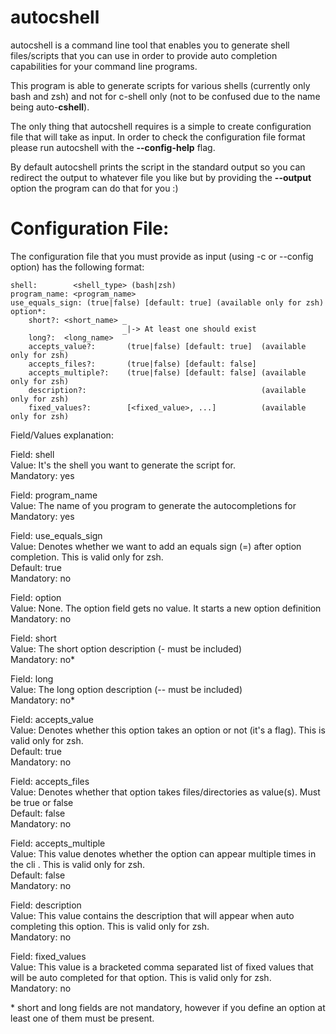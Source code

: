 # autocshell

autocshell is a command line tool that enables you to generate shell files/scripts that you can use
in order to provide auto  completion capabilities for your command line programs.

This program is able to generate scripts for various shells (currently only bash and zsh) and not for c-shell only (not to be confused due to the name being  auto-**cshell**).

The only thing that autocshell requires is a simple to create configuration file that will take as input.
In order to check the configuration file format please run autocshell with the **--config-help** flag.

By default autocshell prints the script in the standard output so you can redirect the output to whatever file you like but by providing the **--output** option the program can do that for you :)

# Configuration File:

The configuration file that you must provide as input (using -c or --config option)
has the following format:

```
shell:        <shell_type> (bash|zsh)
program_name: <program_name>
use_equals_sign: (true|false) [default: true] (available only for zsh) 
option*:
    short?: <short_name> _
                          |-> At least one should exist
    long?:  <long_name>  ‾
    accepts_value?:       (true|false) [default: true]  (available only for zsh)
    accepts_files?:       (true|false) [default: false]
    accepts_multiple?:    (true|false) [default: false] (available only for zsh)
    description?:                                       (available only for zsh)
    fixed_values?:        [<fixed_value>, ...]          (available only for zsh)
```

Field/Values explanation:

Field: shell\
Value: It's the shell you want to generate the script for.\
Mandatory: yes

Field: program_name\
Value: The name of you program to generate the autocompletions for\
Mandatory: yes

Field: use_equals_sign\
Value: Denotes whether we want to add an equals sign (=) after option completion. This is valid only for zsh.\
Default: true\
Mandatory: no

Field: option\
Value: None. The option field gets no value. It starts a new option definition\
Mandatory: no

Field: short\
Value: The short option description (- must be included)\
Mandatory: no*

Field: long\
Value: The long option description (-- must be included)\
Mandatory: no*

Field: accepts_value\
Value: Denotes whether this option takes an option or not (it's a flag). This is valid only for zsh.\
Default: true\
Mandatory: no

Field: accepts_files\
Value: Denotes whether that option takes files/directories as value(s). Must be true or false\
Default: false\
Mandatory: no

Field: accepts_multiple\
Value: This value denotes whether the option can appear multiple times in the cli . This is valid only for zsh.\
Default: false\
Mandatory: no

Field: description\
Value: This value contains the description that will appear when auto completing this option. This is valid only for zsh.\
Mandatory: no

Field: fixed_values\
Value: This value is a bracketed comma separated list of fixed values that will be auto completed for that option. This is valid only for zsh.\
Mandatory: no

\* short and long fields are not mandatory, however if you define an option at least one of them must be present.
